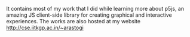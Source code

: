 It contains most of my work that I did while learning more about p5js, an amazing JS client-side library for creating graphical
and interactive experiences. The works are also hosted at my website http://cse.iitkgp.ac.in/~arastogi
